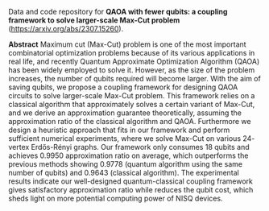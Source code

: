 Data and code repository for **QAOA with fewer qubits: a coupling framework to solve larger-scale Max-Cut problem** (https://arxiv.org/abs/2307.15260).

**Abstract** Maximum cut (Max-Cut) problem is one of the most important combinatorial optimization problems because of its various applications in real life, and recently Quantum Approximate Optimization Algorithm (QAOA) has been widely employed to solve it. However, as the size of the problem increases, the number of qubits required will become larger. With the aim of saving qubits, we propose a coupling framework for designing QAOA circuits to solve larger-scale Max-Cut problem. This framework relies on a classical algorithm that approximately solves a certain variant of Max-Cut, and we derive an approximation guarantee theoretically, assuming the approximation ratio of the classical algorithm and QAOA. Furthermore we design a heuristic approach that fits in our framework and perform sufficient numerical experiments, where we solve Max-Cut on various $24$-vertex Erdős-Rényi graphs. Our framework only consumes $18$ qubits and achieves $0.9950$ approximation ratio on average, which outperforms the previous methods showing $0.9778$ (quantum algorithm using the same number of qubits) and $0.9643$ (classical algorithm). The experimental results indicate our well-designed quantum-classical coupling framework gives satisfactory approximation ratio while reduces the qubit cost, which sheds light on more potential computing power of NISQ devices.
